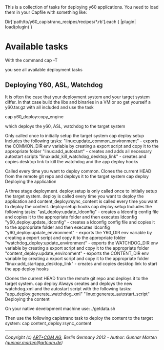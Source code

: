 This is a collection of tasks for deploying y60 applications.
You need to load them in your Capfile with something like:

Dir['path/to/y60_capistrano_recipes/recipes/*.rb'].each { |plugin| load(plugin) }

# Available tasks

With the command
 cap -T

you see all available deployment tasks

## Deploying Y60, ASL, Watchdog

It is often the case that your deployment system and your target system differ. In that case build the libs and binaries in a VM or so get yourself a y60.tar.gz with all included and use the task

 cap <stage> y60_deploy:copy_engine

 which deploys the y60, ASL, watchdog to the target system

Only called once to initially setup the target system
 cap <stage> deploy:setup
 Includes the following tasks: 
"linux:update_common_environment" - exports the COMMON_DIR env variable by creating a export script and copy it to the appropriate folder
"linux:add_autostart" - creates and adds all necessary autostart scripts
"linux:add_kill_watchdog_desktop_link" - creates and copies desktop link to kill the watchdog and the app
deploy hooks

Called every time you want to deploy common. Clones the current HEAD from the remote git repo and deploys it to the target system
 cap <stage> deploy
Deploying the application

A three stage deployment. deploy:setup is only called once to initially setup the target system. deploy is called every time you want to deploy the application and content_deploy:rsync_content is called every time you want to deploy the content.
deploy:setup hooks
 cap <stage> deploy:setup
 Includes the following tasks: 
"asl_deploy:update_ldconfig" - creates a ldconfig config file and copies it to the appropriate folder and then executes ldconfig
"y60_deploy:update_ldconfig" - creates a ldconfig config file and copies it to the appropriate folder and then executes ldconfig
"y60_deploy:update_environment" - exports the Y60_DIR env variable by creating a export script and copy it to the appropriate folder
"watchdog_deploy:update_environment" - exports the WATCHDOG_DIR env variable by creating a export script and copy it to the appropriate folder
"content_deploy:update_environment" - exports the CONTENT_DIR env variable by creating a export script and copy it to the appropriate folder
"linux:add_startapp_desktop_link" - creates and copies desktop link to start the app
deploy hooks

Clones the current HEAD from the remote git repo and deploys it to the target system.
 cap <stage> deploy
 Always creates and deploys the new watchdog.xml and the autostart script with the following tasks: 
"app_deploy:generate_watchdog_xml" 
"linux:generate_autostart_script"
Deploying the content

On your native development machine use:
./getdata.sh

Then use the following capistrano task to deploy the content to the target system:
 cap <stage> content_deploy:rsync_content
 
- - -
*Copyright (c) [ART+COM AG](http://www.artcom.de/), Berlin Germany 2012 - Author: Gunnar Marten (gunnar.marten@artcom.de)*

